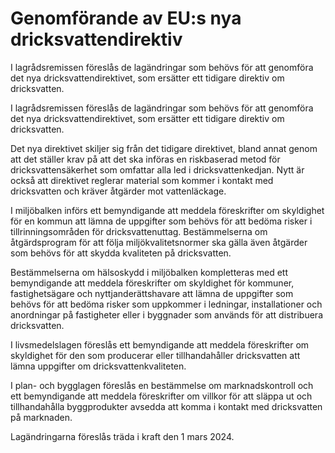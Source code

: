 # Genomförande av EU:s nya dricksvattendirektiv

I lagrådsremissen föreslås de lagändringar som behövs för att genomföra det nya dricksvattendirektivet, som ersätter ett tidigare direktiv om dricksvatten.

I lagrådsremissen föreslås de lagändringar som behövs för att genomföra det nya dricksvattendirektivet, som ersätter ett tidigare direktiv om dricksvatten.

Det nya direktivet skiljer sig från det tidigare direktivet, bland annat genom att det ställer krav på att det ska införas en riskbaserad metod för dricksvattensäkerhet som omfattar alla led i dricksvattenkedjan. Nytt är också att direktivet reglerar material som kommer i kontakt med dricksvatten och kräver åtgärder mot vattenläckage.

I miljöbalken införs ett bemyndigande att meddela föreskrifter om skyldighet för en kommun att lämna de uppgifter som behövs för att bedöma risker i tillrinningsområden för dricksvattenuttag. Bestämmelserna om åtgärdsprogram för att följa miljökvalitetsnormer ska gälla även åtgärder som behövs för att skydda kvaliteten på dricksvatten.

Bestämmelserna om hälsoskydd i miljöbalken kompletteras med ett bemyndigande att meddela föreskrifter om skyldighet för kommuner, fastighetsägare och nyttjanderättshavare att lämna de uppgifter som behövs för att bedöma risker som uppkommer i ledningar, installationer och anordningar på fastigheter eller i byggnader som används för att distribuera dricksvatten.

I livsmedelslagen föreslås ett bemyndigande att meddela föreskrifter om skyldighet för den som producerar eller tillhandahåller dricksvatten att lämna uppgifter om dricksvattenkvaliteten.

I plan- och bygglagen föreslås en bestämmelse om marknadskontroll och ett bemyndigande att meddela föreskrifter om villkor för att släppa ut och tillhandahålla byggprodukter avsedda att komma i kontakt med dricksvatten på marknaden.

Lagändringarna föreslås träda i kraft den 1 mars 2024.
